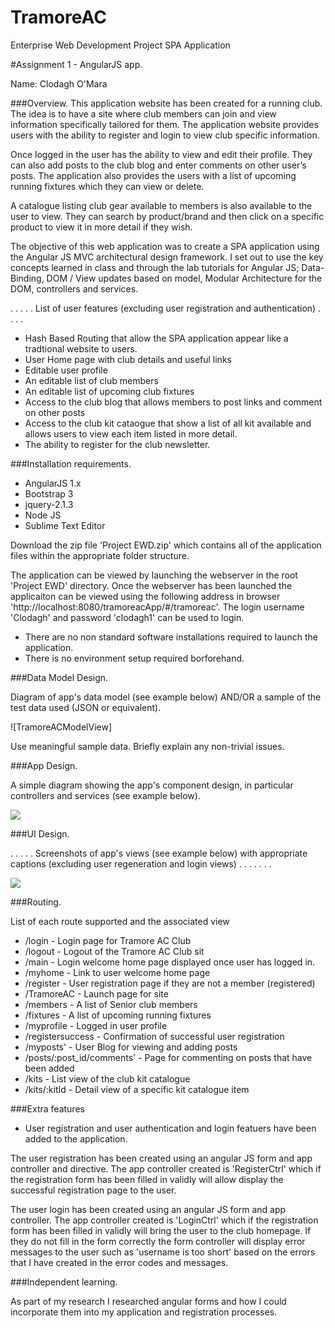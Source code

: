 # TramoreAC
Enterprise Web Development Project SPA Application

#Assignment 1 - AngularJS app.

Name: Clodagh O'Mara

###Overview.
This application website has been created for a running club. The idea is to have a site where club members can join and view information specifically tailored for them. The application website provides users with the ability to register and login to view club specific information.

Once logged in the user has the ability to view and edit their profile. They can also add posts to the club blog and enter comments on other user’s posts. The application also provides the users with a list of upcoming running fixtures which they can view or delete.

A catalogue listing club gear available to members is also available to the user to view. They can search by product/brand and then click on a specific product to view it in more detail if they wish.

The objective of this web application was to create a SPA application using the Angular JS MVC architectural design framework. I set out to use the key concepts learned in class and through the lab tutorials for Angular JS; Data-Binding, DOM / View updates based on model, Modular Architecture for the DOM, controllers and services. 


 . . . . . List of user features (excluding user registration and authentication) . . . . 
 
 + Hash Based Routing that allow the SPA application appear like a tradtional website to users.
 + User Home page with club details and useful links 
 + Editable user profile 
 + An editable list of club members
 + An editable list of upcoming club fixtures
 + Access to the club blog that allows members to post links and comment on other posts
 + Access to the club kit cataogue that show a list of all kit available and allows users to view each item listed in more detail.
 + The ability to register for the club newsletter.


###Installation requirements.

+ AngularJS 1.x
+ Bootstrap 3
+ jquery-2.1.3
+ Node JS
+ Sublime Text Editor

Download the zip file 'Project EWD.zip' which contains all of the application files within the appropriate folder structure.

The application can be viewed by launching the webserver in the root 'Project EWD' directory. Once the webserver has been launched the applicaiton can be viewed using the following address in browser 'http://localhost:8080/tramoreacApp/#/tramoreac'. The login username 'Clodagh' and password 'clodagh1' can be used to login.

+ There are no non standard software installations required to launch the application. 
+ There is no environment setup required borforehand.


###Data Model Design.

Diagram of app's data model (see example below) AND/OR a sample of the test data used (JSON or equivalent).

![TramoreACModelView]

Use meaningful sample data. Briefly explain any non-trivial issues.

###App Design.

A simple diagram showing the app's component design, in particular controllers and services (see example below).

![][image1]

###UI Design.

. . . . . Screenshots of app's views (see example below) with appropriate captions (excluding user regeneration and login views) . . . . . . . 

![][image3]

###Routing.

List of each route supported and the associated view

+ /login - Login page for Tramore AC Club
+ /logout - Logout of the Tramore AC Club sit 
+ /main  - Login welcome home page displayed once user has logged in.               
+ /myhome - Link to user welcome home page 
+ /register - User registration page if they are not a member (registered)
+ /TramoreAC - Launch page for site	
+ /members  - A list of Senior club members
+ /fixtures - A list of upcoming running fixtures
+ /myprofile - Logged in user profile
+ /registersuccess - Confirmation of successful user registration
+ /myposts' - User Blog for viewing and adding posts
+ /posts/:post_id/comments' - Page for commenting on posts that have been added
+ /kits - List view of the club kit catalogue
+ /kits/:kitId - Detail view of a specific kit catalogue item


###Extra features

+ User registration and user authentication and login featuers have been added to the application.

The user registration has been created using an angular JS form and app controller and directive. The app controller created is 'RegisterCtrl' which if the registration form has been filled in validly will allow display the successful registration page to the user.

The user login has been created using an angular JS form and app controller. The app controller created is 'LoginCtrl' which if the registration form has been filled in validly will bring the user to the club homepage. If they do not fill in the form correctly the form controller will display error messages to the user such as 'username is too short' based on the errors that I have created in the error codes and messages.

###Independent learning.

As part of my research I researched angular forms and how I could incorporate them into my application and registration processes.

[image1]: ./TramoreACModelView.jpg
[image2]: ./design.png
[image3]: ./screen.png
